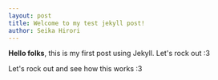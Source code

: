 ```yaml
---
layout: post
title: Welcome to my test jekyll post!
author: Seika Hirori
---
```

**Hello folks**, this is my first post using Jekyll. Let's rock out :3

Let's rock out and see how this works :3